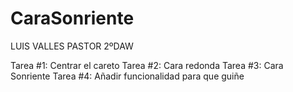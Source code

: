 # CaraSonriente
LUIS VALLES PASTOR 2ºDAW

Tarea #1: Centrar el careto
Tarea #2: Cara redonda
Tarea #3: Cara Sonriente
Tarea #4: Añadir funcionalidad para que guiñe